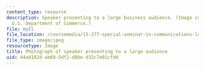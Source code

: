 ```yaml
---
content_type: resource
description: Speaker presenting to a large business audience. (Image courtesy of the
  U.S. Department of Commerce.)
file: null
file_location: /coursemedia/15-277-special-seminar-in-communications-leadership-and-personal-effectiveness-coaching-fall-2008/44ad182dab695df2d8bed32c7e81cfdd_15-277f08.jpg
file_type: image/jpeg
resourcetype: Image
title: Photograph of speaker presenting to a large audience
uid: 44ad182d-ab69-5df2-d8be-d32c7e81cfdd
---
```

